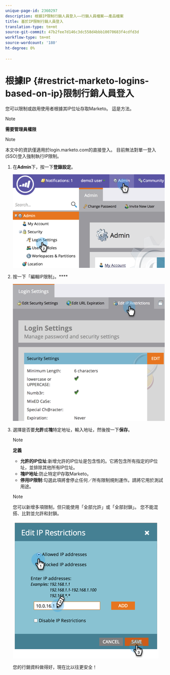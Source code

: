 ```yaml
---
unique-page-id: 2360297
description: 根據IP限制行銷人員登入——行銷人員檔案——產品檔案
title: 基於IP限制行銷人員登入
translation-type: tm+mt
source-git-commit: 47b2fee7d146c3dc558d4bbb10070683f4cdfd3d
workflow-type: tm+mt
source-wordcount: '180'
ht-degree: 0%

---
```



# 根據IP {#restrict-marketo-logins-based-on-ip}限制行銷人員登入

您可以限制或啟用使用者根據其IP位址存取Marketo。 這是方法。

>[!NOTE]
>
>**需要管理員權限**

>[!NOTE]
>
>本文中的資訊僅適用於login.marketo.com的直接登入。 目前無法對單一登入(SSO)登入強制執行IP限制。

1. 在&#x200B;**Admin**&#x200B;下，按一下&#x200B;**登錄設定**。

   ![](assets/image2014-9-16-12-3a57-3a56.png)

1. 按一下「編輯IP限制」。****

   ![](assets/image2014-9-16-12-3a58-3a13.png)

1. 選擇是否要**允許**或&#x200B;**塊**&#x200B;特定地址，輸入地址，然後按一下&#x200B;**保存**。

   >[!NOTE]
   >
   >**定義**
   >
   >    
   >    
   >    * **允許的IP位址**:新增允許的IP位址是包含性的。它將包含所有指定的IP位址，並排除其他所有IP位址。
   >    * **塊IP地址**:防止特定IP存取Marketo。
   >    * **停用IP限制**:勾選此項將會停止任何／所有限制規則運作。請將它用於測試用途。


   >[!NOTE]
   >
   >
   >您可以新增多項限制，但只能使用「全部允許」或「全部封鎖」。 您不能混搭、比對並允許和封鎖。

   ![](assets/image2014-9-16-13-3a9-3a40.png)

   您的行銷資料做得好，現在比以往更安全！

